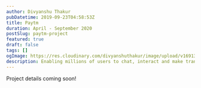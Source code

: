 ```yaml
---
author: Divyanshu Thakur
pubDatetime: 2019-09-23T04:58:53Z
title: Paytm
duration: April - September 2020
postSlug: paytm-project
featured: true
draft: false
tags: []
ogImage: https://res.cloudinary.com/divyanshuthakur/image/upload/v1691313759/paytm-cover_mntjpx.webp
description: Enabling millions of users to chat, interact and make transactions all in a single app.
---
```


Project details coming soon!